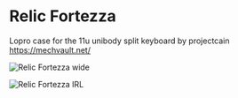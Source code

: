 # Relic Fortezza
Lopro case for the 11u unibody split keyboard by projectcain https://mechvault.net/

![Relic Fortezza wide](https://user-images.githubusercontent.com/69826495/146978616-aa3a81c4-da34-4de1-ba42-0fa6300ca114.png)

![Relic Fortezza IRL](https://user-images.githubusercontent.com/69826495/146981921-5d6fa48d-8252-47dd-8ce9-a07ab2aec0ad.jpeg)
